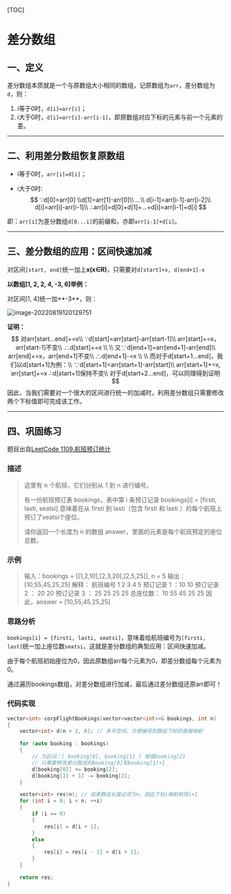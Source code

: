 [TOC]

# 差分数组

## 一、定义

差分数组本质就是一个与原数组大小相同的数组，记原数组为`arr`，差分数组为`d`，则：

1. i等于0时，`d[i]=arr[i]`；
2. i大于0时，`d[i]=arr[i]-arr[i-1]`，即原数组对应下标的元素与前一个元素的差。

------

## 二、利用差分数组恢复原数组

- i等于0时，`arr[i]=d[i]`；

- i大于0时:
  $$
  ∵d[0]=arr[0]
  \\d[1]=arr[1]-arr[0]\\
  ...\\
  d[i-1]=arr[i-1]-arr[i-2]\\
  d[i]=arr[i]-arr[i-1]\\
  ∴arr[i]=d[0]+d[1]+...+d[i]=arr[i-1]+d[i]
  $$

即：`arr[i]`为差分数组`d[0...i]`的前缀和，亦即`arr[i-1]+d[i]`。

------

## 三、差分数组的应用：区间快速加减

对区间`[start, end]`统一加上**x(x∈R)**，只需要对`d[start]+x, d[end+1]-x`

**以数组[1, 2, 2, 4, -3, 6]举例：**

对区间[1, 4]统一加**-3**，则：

![image-20220819120129751](https://typora-1307604235.cos.ap-nanjing.myqcloud.com/typora_img/202208191201791.png)

**证明：**
$$
对arr[start...end]+=x\\
∵d[start]=arr[start]-arr[start-1]\\
arr[start]+=x，arr[start-1]不变\\
∴d[start]+=x
\\
\\
又∵d[end+1]=arr[end+1]-arr[end]\\
arr[end]+=x，arr[end+1]不变\\
∴d[end+1]-=x
\\
\\
而对于d[start+1...end]，我们以d[start+1]为例：\\
∵d[start+1]=arr[start+1]-arr[start]\\
arr[start+1]+=x, arr[start]+=x
∴d[start+1]保持不变\\
对于d[start+2...end]，可以同理得到证明
$$
因此，当我们需要对一个很大的区间进行统一的加减时，利用差分数组只需要修改两个下标值即可完成该工作。

------

## 四、巩固练习

题目出自[LeetCode 1109.航班预订统计](https://leetcode.cn/problems/corporate-flight-bookings/)

### **描述**

> 这里有 n 个航班，它们分别从 1 到 n 进行编号。
>
> 有一份航班预订表 bookings，表中第 i 条预订记录 bookings[i] = [firsti, lasti, seatsi] 意味着在从 firsti 到 lasti（包含 firsti 和 lasti ）的每个航班上预订了seatsi个座位。
>
> 请你返回一个长度为 n 的数组 answer，里面的元素是每个航班预定的座位总数。
>

### **示例**

> 输入：bookings = [[1,2,10],[2,3,20],[2,5,25]], n = 5
> 输出：[10,55,45,25,25]
> 解释：
> 航班编号        1    2    3    4    5
> 预订记录 1 ：10  10
> 预订记录 2 ：            20  20
> 预订记录 3 ：      25  25  25  25
> 总座位数：    10  55  45  25  25
> 因此，answer = [10,55,45,25,25]

### **思路分析**

`bookings[i] = [firsti, lasti, seatsi]`，意味着给航班编号为`[firsti, last]`统一加上座位数`seatsi`，这就是差分数组的典型应用：区间快速加减。

由于每个航班初始座位为0，因此原数组arr每个元素为0，即差分数组每个元素为0。

通过遍历bookings数组，对差分数组进行加减，最后通过差分数组还原arr即可！

### 代码实现

```C++
vector<int> corpFlightBookings(vector<vector<int>>& bookings, int n) 
{
    vector<int> d(n + 2, 0); // 多开空间，方便编号到数组下标的直接映射

    for (auto booking : bookings)
    {
 		// 为区间：[ booking[0], booking[1] ] 增值booking[2]
        // 只需要修改差分数组的booking[0]和booking[1]+1
        d[booking[0]] += booking[2];
        d[booking[1] + 1] -= booking[2];
    }   

    vector<int> res(n); // 结果数组长度必须为n，因此下标i映射航班i+1
    for (int i = 0; i < n; ++i)
    {
        if (i == 0)
        {
            res[i] = d[i + 1];
        }
        else
        {
            res[i] = res[i - 1] + d[i + 1];
        }
    }

    return res;
}
```

